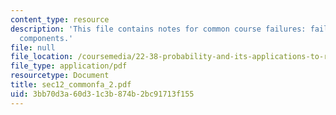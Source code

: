```yaml
---
content_type: resource
description: 'This file contains notes for common course failures: failures of multiple
  components.'
file: null
file_location: /coursemedia/22-38-probability-and-its-applications-to-reliability-quality-control-and-risk-assessment-fall-2005/3bb70d3a60d31c3b874b2bc91713f155_sec12_commonfa_2.pdf
file_type: application/pdf
resourcetype: Document
title: sec12_commonfa_2.pdf
uid: 3bb70d3a-60d3-1c3b-874b-2bc91713f155
---
```

